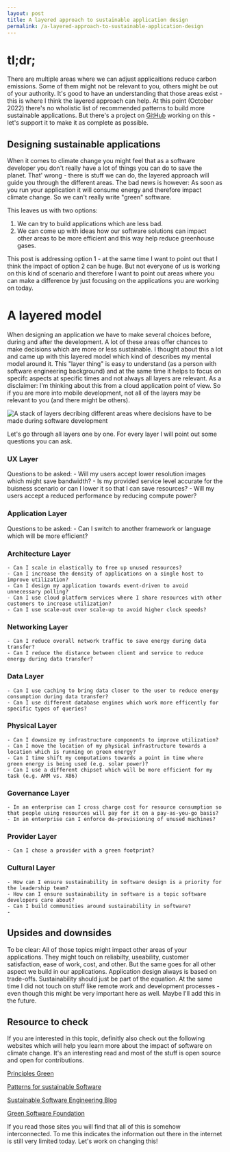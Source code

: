 ```yaml
---
layout: post
title: A layered approach to sustainable application design
permalink: /a-layered-approach-to-sustainable-application-design
---
```


# tl;dr;
There are multiple areas where we can adjust applicaitions reduce carbon emissions. Some of them might not be relevant to you, others might be out of your authority. It's good to have an understanding that those areas exist - this is where I think the layered approach can help.
At this point (October 2022) there's no wholistic list of recommended patterns to build more sustainable applications. But there's a project on [GitHub](https://github.com/Green-Software-Foundation/green-software-pattern) working on this - let's support it to make it as complete as possible.  

## Designing sustainable applications

When it comes to climate change you might feel that as a software developer you don't really have a lot of things you can do to save the planet.
That' wrong - there is stuff we can do, the layered approach will guide you through the different areas. The bad news is however: As soon as you run your application it will consume energy and therefore impact climate change. So we can't really write "green" software. 

This leaves us with two options:
1. We can try to build applications which are less bad.
2. We can come up with ideas how our software solutions can impact other areas to be more efficient and this way help reduce greenhouse gases.


This post is addressing option 1 - at the same time I want to point out that I think the impact of option 2 can be huge. But not everyone of us is working on this kind of scenario and therefore I want to point out areas where you can make a difference by just focusing on the applications you are working on today.


# A layered model
When designing an application we have to make several choices before, during and after the development. A lot of these areas offer chances to make decisions which are more or less sustainable. I thought about this a lot and came up with this layered model which kind of describes my mental model around it.
This "layer thing" is easy to understand (as a person with software engineering background) and at the same time it helps to focus on specifc aspects at specific times and not always all layers are relevant.
As a disclaimer: I'm thinking about this from a cloud application point of view. So if you are more into mobile development, not all of the layers may be relevant to you (and there might be others).

![A stack of layers decribing different areas where decisions have to be made during software development]()


Let's go through all layers one by one. For every layer I will point out some questions you can ask. 

### UX Layer
Questions to be asked:
    - Will my users accept lower resolution images which might save bandwidth? 
    - Is my provided service level accurate for the buisness scenario or can I lower it so that I can save resources?
    - Will my users accept a reduced performance by reducing compute power? 
### Application Layer
Questions to be asked:
    - Can I switch to another framework or language which will be more efficient?
### Architecture Layer
    - Can I scale in elastically to free up unused resources?
    - Can I increase the density of applications on a single host to improve utilization?
    - Can I design my application towards event-driven to avoid unnecessary polling?
    - Can I use cloud platform services where I share resources with other customers to increase utilization?
    - Can I use scale-out over scale-up to avoid higher clock speeds? 
### Networking Layer
    - Can I reduce overall network traffic to save energy during data transfer?
    - Can I reduce the distance between client and service to reduce energy during data transfer?
### Data Layer
    - Can I use caching to bring data closer to the user to reduce energy consumption during data transfer?
    - Can I use different database engines which work more efficently for  specific types of queries?
### Physical Layer
    - Can I downsize my infrastructure components to improve utilization?
    - Can I move the location of my physical infrastructure towards a location which is running on green energy?
    - Can I time shift my computations towards a point in time where  green energy is being used (e.g. solar power)? 
    - Can I use a different chipset which will be more efficient for my task (e.g. ARM vs. X86)    
### Governance Layer
    - In an enterprise can I cross charge cost for resource consumption so that people using resources will pay for it on a pay-as-you-go basis?
    - In an enterprise can I enforce de-provisioning of unused machines?
### Provider Layer
    - Can I chose a provider with a green footprint?
### Cultural Layer
    - How can I ensure sustainability in software design is a priority for the leadership team?
    - How can I ensure sustainability in software is a topic software developers care about?
    - Can I build communities around sustainability in software?
    -       

## Upsides and downsides

To be clear: All of those topics might impact other areas of your applications. They might touch on reliabilty, useability, customer satisfaction, ease of work, cost, and other. But the same goes for all other aspect we build in our applications. Application design always is based on trade-offs. Sustainability should just be part of the equation.
At the same time I did not touch on stuff like remote work and development processes - even though this might be very important here as well. Maybe I'll add this in the future. 

## Resource to check 
If you are interested in this topic, definitly also check out the following websites which will help you learn more about the impact of software on climate change. It's an interesting read and most of the stuff is open source and open for contributions. 

[Principles Green](https://principles.green/)

[Patterns for sustainable Software](https://patterns.greensoftware.foundation/)

[Sustainable Software Engineering Blog](https://devblogs.microsoft.com/sustainable-software/)

[Green Software Foundation](https://greensoftware.foundation/)

If you read those sites you will find that all of this is somehow interconnected. To me this indicates the information out there in the internet is still very limited today. Let's work on changing this!